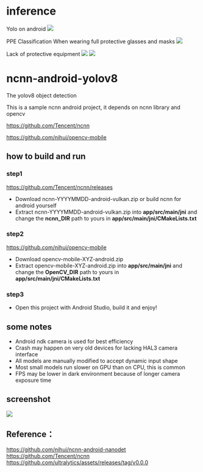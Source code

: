 # inference
Yolo on android
![](image/inference_yolo_detect.jpg)

PPE Classification
When wearing full protective glasses and masks
![](image/ppe-pass.jpg)

Lack of protective equipment
![](image/ppe-fail.jpg)
![](image/ppe-fail-2.jpg)

# ncnn-android-yolov8

The yolov8 object detection

This is a sample ncnn android project, it depends on ncnn library and opencv

https://github.com/Tencent/ncnn

https://github.com/nihui/opencv-mobile


## how to build and run
### step1
https://github.com/Tencent/ncnn/releases

* Download ncnn-YYYYMMDD-android-vulkan.zip or build ncnn for android yourself
* Extract ncnn-YYYYMMDD-android-vulkan.zip into **app/src/main/jni** and change the **ncnn_DIR** path to yours in **app/src/main/jni/CMakeLists.txt**

### step2
https://github.com/nihui/opencv-mobile

* Download opencv-mobile-XYZ-android.zip
* Extract opencv-mobile-XYZ-android.zip into **app/src/main/jni** and change the **OpenCV_DIR** path to yours in **app/src/main/jni/CMakeLists.txt**

### step3
* Open this project with Android Studio, build it and enjoy!

## some notes
* Android ndk camera is used for best efficiency
* Crash may happen on very old devices for lacking HAL3 camera interface
* All models are manually modified to accept dynamic input shape
* Most small models run slower on GPU than on CPU, this is common
* FPS may be lower in dark environment because of longer camera exposure time

## screenshot
![](screenshot.png)

## Reference：  
https://github.com/nihui/ncnn-android-nanodet  
https://github.com/Tencent/ncnn  
https://github.com/ultralytics/assets/releases/tag/v0.0.0

